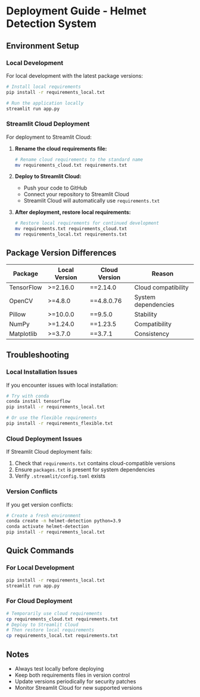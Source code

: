 # Deployment Guide - Helmet Detection System

## Environment Setup

### Local Development

For local development with the latest package versions:

```bash
# Install local requirements
pip install -r requirements_local.txt

# Run the application locally
streamlit run app.py
```

### Streamlit Cloud Deployment

For deployment to Streamlit Cloud:

1. **Rename the cloud requirements file:**

   ```bash
   # Rename cloud requirements to the standard name
   mv requirements_cloud.txt requirements.txt
   ```

2. **Deploy to Streamlit Cloud:**

   - Push your code to GitHub
   - Connect your repository to Streamlit Cloud
   - Streamlit Cloud will automatically use `requirements.txt`

3. **After deployment, restore local requirements:**
   ```bash
   # Restore local requirements for continued development
   mv requirements.txt requirements_cloud.txt
   mv requirements_local.txt requirements.txt
   ```

## Package Version Differences

| Package    | Local Version | Cloud Version | Reason              |
| ---------- | ------------- | ------------- | ------------------- |
| TensorFlow | >=2.16.0      | ==2.14.0      | Cloud compatibility |
| OpenCV     | >=4.8.0       | ==4.8.0.76    | System dependencies |
| Pillow     | >=10.0.0      | ==9.5.0       | Stability           |
| NumPy      | >=1.24.0      | ==1.23.5      | Compatibility       |
| Matplotlib | >=3.7.0       | ==3.7.1       | Consistency         |

## Troubleshooting

### Local Installation Issues

If you encounter issues with local installation:

```bash
# Try with conda
conda install tensorflow
pip install -r requirements_local.txt

# Or use the flexible requirements
pip install -r requirements_flexible.txt
```

### Cloud Deployment Issues

If Streamlit Cloud deployment fails:

1. Check that `requirements.txt` contains cloud-compatible versions
2. Ensure `packages.txt` is present for system dependencies
3. Verify `.streamlit/config.toml` exists

### Version Conflicts

If you get version conflicts:

```bash
# Create a fresh environment
conda create -n helmet-detection python=3.9
conda activate helmet-detection
pip install -r requirements_local.txt
```

## Quick Commands

### For Local Development

```bash
pip install -r requirements_local.txt
streamlit run app.py
```

### For Cloud Deployment

```bash
# Temporarily use cloud requirements
cp requirements_cloud.txt requirements.txt
# Deploy to Streamlit Cloud
# Then restore local requirements
cp requirements_local.txt requirements.txt
```

## Notes

- Always test locally before deploying
- Keep both requirements files in version control
- Update versions periodically for security patches
- Monitor Streamlit Cloud for new supported versions
